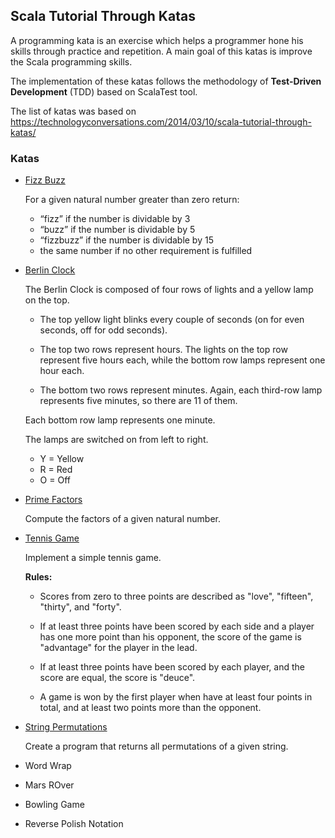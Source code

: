 ## Scala Tutorial Through Katas

A programming kata is an exercise which helps a programmer hone his skills through practice and repetition. 
A main goal of this katas is improve the Scala programming skills.

The implementation of these katas follows the methodology of **Test-Driven Development** (TDD) based on ScalaTest tool.

The list of katas was based on https://technologyconversations.com/2014/03/10/scala-tutorial-through-katas/

### Katas

- [Fizz Buzz](src/main/scala/FizzBuzzKata.scala)
  
  For a given natural number greater than zero return:
    - “fizz” if the number is dividable by 3
    - “buzz” if the number is dividable by 5
    - “fizzbuzz” if the number is dividable by 15
    - the same number if no other requirement is fulfilled
    

- [Berlin Clock](src/main/scala/BerlinClockKata.scala)
  
    The Berlin Clock is composed of four rows of lights and a yellow lamp on the top.
    - The top yellow light blinks every couple of seconds (on for even seconds, off for odd seconds). 
      
    - The top two rows represent hours. The lights on the top row represent five hours each, while the bottom row lamps
    represent one hour each.
    - The bottom two rows represent minutes. Again, each third-row lamp represents five minutes, so there are 11 of them.
    
    Each bottom row lamp represents one minute.
    
    The lamps are switched on from left to right. 
    - Y = Yellow
    - R = Red
    - O = Off
  

- [Prime Factors](src/main/scala/PrimeFactorsKata.scala)
  
    Compute the factors of a given natural number.


- [Tennis Game](src/main/scala/TennisGameKata.scala)
  
    Implement a simple tennis game.
    
  **Rules:**
  - Scores from zero to three points are described as "love", "fifteen", "thirty", and "forty".
  - If at least three points have been scored by each side and a player has one more point than
      his opponent, the score of the game is "advantage" for the player in the lead.
    
  - If at least three points have been scored by each player, and the score are equal, the score
      is "deuce".
    
  - A game is won by the first player when have at least four points in total, and at least two points
      more than the opponent.


- [String Permutations](src/main/scala/StringPermutationKata.scala)
  
  Create a program that returns all permutations of a given string.
  

- Word Wrap
- Mars ROver
- Bowling Game
- Reverse Polish Notation

